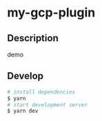 # my-gcp-plugin

## Description

demo

## Develop

```bash
# install dependencies
$ yarn
# start development server
$ yarn dev
```